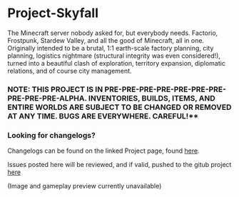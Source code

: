 # Project-Skyfall
The Minecraft server nobody asked for, but everybody needs. Factorio, Frostpunk, Stardew Valley, and all the good of Minecraft, all in one.
Originally intended to be a brutal, 1:1 earth-scale factory planning, city planning, logistics nightmare (structural integrity was even considered!), turned into a beautiful clash of exploration, territory expansion, diplomatic relations, and of course city management.


### NOTE: THIS PROJECT IS IN PRE-PRE-PRE-PRE-PRE-PRE-PRE-PRE-PRE-PRE-ALPHA. INVENTORIES, BUILDS, ITEMS, AND ENTIRE WORLDS ARE SUBJECT TO BE CHANGED OR REMOVED AT ANY TIME. BUGS ARE EVERYWHERE. CAREFUL!**


### Looking for changelogs?
Changelogs can be found on the linked Project page, found [here](<https://github.com/McSnurtle/projects/1/>).


Issues posted here will be reviewed, and if valid, pushed to the gitub project [here](<https://github.com/users/McSnurtle/projects/1/views/5>)

(Image and gameplay preview currently unavailable)
